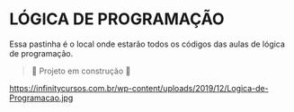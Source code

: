 # LÓGICA DE PROGRAMAÇÃO
Essa pastinha é o local onde estarão todos os códigos das aulas de lógica de programação.

> :construction: Projeto em construção :construction:

https://infinitycursos.com.br/wp-content/uploads/2019/12/Logica-de-Programacao.jpg
